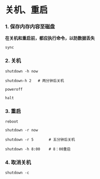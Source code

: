 # 关机、重启

### 1. 保存内存内容至磁盘

**在关机和重启前，都应执行命令，以防数据丢失**

```shell
sync
```

### 2. 关机

```shell
shutdown -h now  

shutdown-h 2   # 两分钟后关机

poweroff

halt
```

### 3. 重启

```shell
reboot

shutdown -r now

shutdown -r 5		# 五分钟后关机

shutdown -h 8:00    # 8：00重启
```

###  4. 取消关机

```shell
shutdown -c
```



